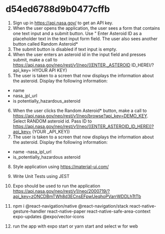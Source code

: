 # d54ed6788d9b0477cffb
1. Sign up in https://api.nasa.gov/ to get an API key.
2. When the user opens the application, the user sees a form that contains one text input and a
submit button. Use " Enter Asteroid ID as a placeholder text in the text input form field. The
user also sees another button called Random Asteroid*
3. The submit button is disabled if text input is empty.
4. When the user enters an asteroid id in the input field and presses submit, make a call to
https://api.nasa.gov/neo/rest/v1/neo/((ENTER._ASTEROID ID_HEREI/?api_key=
HYOUR API KEY)
5. The user is taken to a screen that now displays the information about the asteroid. Display the
following information:
- name
- nasa_jpl_url
- is potentially_hazardous_asteroid
6. When the user clicks the Random Asteroid* button, make a call to
https://api.nasa.gov/neo/rest/v1/neo/browse?api_key=DEMO_KEY. Select RANDOM asteroid id.
Pass ID to https://api.nasa.gov/neo/rest/v1/neo/((ENTER_ASTEROID_ID_HERE))?api_key=
(YOUR _API_KEY))
7. The user is taken to a screen that now displays the information about the asteroid. Display the
following information:
- name
-nasa_ipl_url
- is_potentially_hazardous asteroid
8. Style application using https://material-ui.com/
9. Write Unit Tests using JEST
10. Expo should be used to run the application
https://api.nasa.gov/neo/rest/v1/neo/2000719/?api_key=zONCDBmTWh8d3ECnsEFpwUeqhoPVarrWDDLhTtTb

11. npm i @react-navigation/native @react-navigation/stack react-native-gesture-handler react-native-paper react-native-safe-area-context expo-updates @expo/vector-icons

12. run the app with expo start or yarn start and select w for web 
